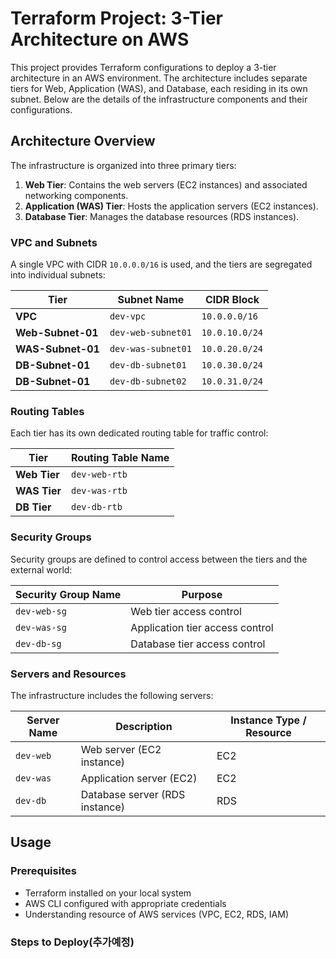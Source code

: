 # Terraform Project: 3-Tier Architecture on AWS

This project provides Terraform configurations to deploy a 3-tier architecture in an AWS environment. The architecture includes separate tiers for Web, Application (WAS), and Database, each residing in its own subnet. Below are the details of the infrastructure components and their configurations.


## Architecture Overview

The infrastructure is organized into three primary tiers:
1. **Web Tier**: Contains the web servers (EC2 instances) and associated networking components.
2. **Application (WAS) Tier**: Hosts the application servers (EC2 instances).
3. **Database Tier**: Manages the database resources (RDS instances).

### VPC and Subnets

A single VPC with CIDR `10.0.0.0/16` is used, and the tiers are segregated into individual subnets:

| Tier               | Subnet Name         | CIDR Block        |
|--------------------|---------------------|-------------------|
| **VPC**            | `dev-vpc`           | `10.0.0.0/16`     |
| **Web-Subnet-01**  | `dev-web-subnet01`  | `10.0.10.0/24`    |
| **WAS-Subnet-01**  | `dev-was-subnet01`  | `10.0.20.0/24`    |
| **DB-Subnet-01**   | `dev-db-subnet01`   | `10.0.30.0/24`    |
| **DB-Subnet-01**   | `dev-db-subnet02`   | `10.0.31.0/24`    |


### Routing Tables

Each tier has its own dedicated routing table for traffic control:

| Tier          | Routing Table Name  |
|---------------|---------------------|
| **Web Tier**  | `dev-web-rtb`       |
| **WAS Tier**  | `dev-was-rtb`       |
| **DB Tier**   | `dev-db-rtb`        |


### Security Groups

Security groups are defined to control access between the tiers and the external world:

| Security Group Name | Purpose                           |
|----------------------|-----------------------------------|
| `dev-web-sg`         | Web tier access control          |
| `dev-was-sg`         | Application tier access control  |
| `dev-db-sg`          | Database tier access control     |


### Servers and Resources

The infrastructure includes the following servers:

| Server Name | Description                   | Instance Type / Resource |
|-------------|-------------------------------|--------------------------|
| `dev-web`   | Web server (EC2 instance)     | EC2                      |
| `dev-was`   | Application server (EC2)      | EC2                      |
| `dev-db`    | Database server (RDS instance)| RDS                      |


## Usage

### Prerequisites

- Terraform installed on your local system
- AWS CLI configured with appropriate credentials
- Understanding resource of AWS services (VPC, EC2, RDS, IAM)

### Steps to Deploy(추가예정)

